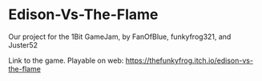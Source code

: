 # Edison-Vs-The-Flame
Our project for the 1Bit GameJam, by FanOfBlue, funkyfrog321, and Juster52

Link to the game. Playable on web: 
https://thefunkyfrog.itch.io/edison-vs-the-flame

